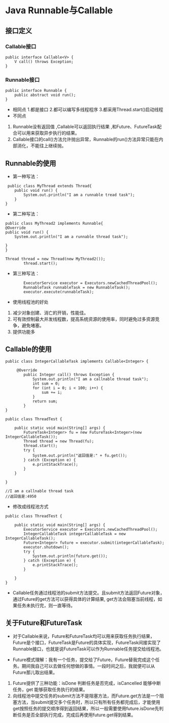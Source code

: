# Java Runnable与Callable
## 接口定义
### Callable接口
```
public interface Callable<V> {
    V call() throws Exception;
}
```
### Runnable接口
```
public interface Runnable {
    public abstract void run();
}
```
* 相同点 
1.都是接口   2.都可以编写多线程程序  3.都采用Thread.start()启动线程
* 不同点
1. Runnable没有返回值 ,Callable可以返回执行结果 ,和Future、FutureTask配合可以用来获取异步执行的结果。
2. Callable接口的call()方法允许抛出异常，Runnable的run()方法异常只能在内部消化，不能往上继续抛。
## Runnable的使用

* 第一种写法：

```
 public class MyThread extends Thread{
	public void run() {
		System.out.println("I am a runnable tread task");
	}
}
```
* 第二种写法：
```
public class MyThread2 implements Runnable{
@Override
public void run() {
	System.out.println("I am a runnable thread task");
	
}
}

Thread thread = new Thread(new MyThread2());
		thread.start();
```
* 第三种写法：
```
        ExecutorService executor = Executors.newCachedThreadPool();
        RunnableTask runnableTask = new RunnableTask();
        executor.execute(runnableTask);

```
* 使用线程池的好处
1. 减少对象创建、消亡的开销，性能佳。
2. 可有效控制最大并发线程数，提高系统资源的使用率，同时避免过多资源竞争，避免堵塞。
3. 提供功能多

## Callable的使用
```
public class IntegerCallableTask implements Callable<Integer> {

	 @Override
	    public Integer call() throws Exception {
			System.out.println("I am a callnable thread task");
	        int sum = 0;
	        for (int i = 0; i < 100; i++) {
	            sum += i;
	        }
	        return sum;
	    }
}

public class ThreadTest {
	
	public static void main(String[] args) {
		FutureTask<Integer> fu = new FutureTask<Integer>(new IntegerCallableTask());
		Thread thread = new Thread(fu);
		thread.start();
		try {
            System.out.println("返回值是:" + fu.get());
        } catch (Exception e) {
            e.printStackTrace();
        }
	}

}

//I am a callnable thread task
//返回值是:4950
```
* 修改成线程池方式
```
public class ThreadTest {

	public static void main(String[] args) {
		ExecutorService executor = Executors.newCachedThreadPool();
		IntegerCallableTask integerCallableTask = new IntegerCallableTask();
		Future<Integer> future = executor.submit(integerCallableTask);
		executor.shutdown();
		try {
			System.out.println(future.get());
		} catch (Exception e) {
			e.printStackTrace();
		}

	}
}
```
* Callable任务通过线程池的submit方法提交。且submit方法返回Future对象，通过Future的get方法可以获得具体的计算结果, get方法会阻塞当前线程，如果任务未执行完，则一直等待。

## 关于Future和FutureTask

* 对于Callable来说，Future和FutureTask均可以用来获取任务执行结果，Future是个接口，FutureTask是Future的具体实现，FutureTask间接实现了Runnable接口，也就是说FutureTask可以作为Runnable任务提交给线程池。

* Future模式理解：我有一个任务，提交给了Future，Future替我完成这个任务。期间我自己可以去做任何想做的事情。一段时间之后，我就便可以从Future那儿取出结果。
1. Future提供了三种功能：isDone 判断任务是否完成，isCancelled 能够中断任务，get 能够获取任务执行的结果。
2. 向线程池中提交任务的submit方法不是阻塞方法，而Future.get方法是一个阻塞方法，当submit提交多个任务时，所以只有所有任务都完成后，才能使用get按照任务的提交顺序得到返回结果，所以一般需要使用future.isDone先判断任务是否全部执行完成，完成后再使用future.get得到结果。




